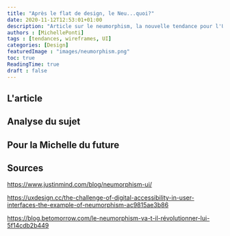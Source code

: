 ```yaml
---
title: "Après le flat de design, le Neu...quoi?"
date: 2020-11-12T12:53:01+01:00
description: "Article sur le neumorphism, la nouvelle tendance pour l'UI"
authors : [MichellePonti]
tags : [tendances, wireframes, UI]
categories: [Design]
featuredImage : "images/neumorphism.png"
toc: true
ReadingTime: true
draft : false
---
```


## L'article

## Analyse du sujet

## Pour la Michelle du future

## Sources
https://www.justinmind.com/blog/neumorphism-ui/

https://uxdesign.cc/the-challenge-of-digital-accessibility-in-user-interfaces-the-example-of-neumorphism-ac9815ae3b86

https://blog.betomorrow.com/le-neumorphism-va-t-il-révolutionner-lui-5f14cdb2b449